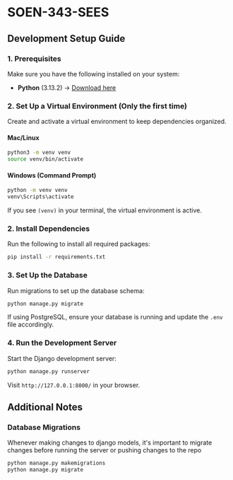# SOEN-343-SEES

## Development Setup Guide

### **1. Prerequisites**
Make sure you have the following installed on your system:

- **Python** (3.13.2) → [Download here](https://www.python.org/downloads/)


### **2. Set Up a Virtual Environment (Only the first time)**
Create and activate a virtual environment to keep dependencies organized.

#### **Mac/Linux**
```sh
python3 -m venv venv
source venv/bin/activate
```

#### **Windows (Command Prompt)**
```sh
python -m venv venv
venv\Scripts\activate
```

If you see `(venv)` in your terminal, the virtual environment is active.

### **2. Install Dependencies**
Run the following to install all required packages:

```sh
pip install -r requirements.txt
```

### **3. Set Up the Database**
Run migrations to set up the database schema:

```sh
python manage.py migrate
```

If using PostgreSQL, ensure your database is running and update the `.env` file accordingly.


### **4. Run the Development Server**
Start the Django development server:

```sh
python manage.py runserver
```

Visit `http://127.0.0.1:8000/` in your browser.


## **Additional Notes**
### **Database Migrations**
Whenever making changes to django models, it's important to migrate changes before running the server or pushing changes to the repo
```sh
python manage.py makemigrations
python manage.py migrate
``` 


